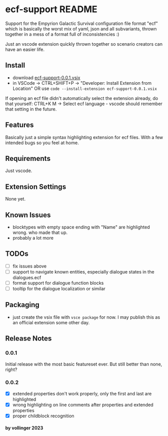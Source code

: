 # ecf-support README

Support for the Empyrion Galactic Survival configuration file format "ecf" which is basically the worst
mix of yaml, json and all subvariants, thrown together in a mess of a format full of inconsistencies :)

Just an vscode extension quickly thrown together so scenario creators can have an easier life.

## Install
- download [ecf-support-0.0.1.vsix](ecf-support-0.0.1.vsix)
- in VSCode -> CTRL+SHIFT+P -> "Developer: Install Extension from Location" OR
use `code --install-extension ecf-support-0.0.1.vsix`

If opening an ecf file didn't automatically select the extension already, do that yourself:
CTRL+K M -> Select ecf language - vscode should remember that setting in the future.

## Features

Basically just a simple syntax highlighting extension for ecf files. With a few intended bugs so you feel at home.

## Requirements

Just vscode.

## Extension Settings

None yet.

## Known Issues

- blocktypes with empty space ending with "Name" are highlighted wrong. who made that up.
- probably a lot more

## TODOs

- [ ] fix issues above
- [ ] support to navigate known entities, especially dialogue states in the dialogues.ecf
- [ ] format support for dialogue function blocks
- [ ] tooltip for the dialogue localization or similar

## Packaging

* just create the vsix file with `vsce package` for now. I may publish this as an official extension some other day.

## Release Notes

### 0.0.1
Initial release with the most basic featureset ever. But still better than none, right?
### 0.0.2
- [x] extended properties don't work properly, only the first and last are highlighted
- [x] wrong highlighting on line comments after properties and extended properties
- [x] proper childblock recognition

#### by vollinger 2023
